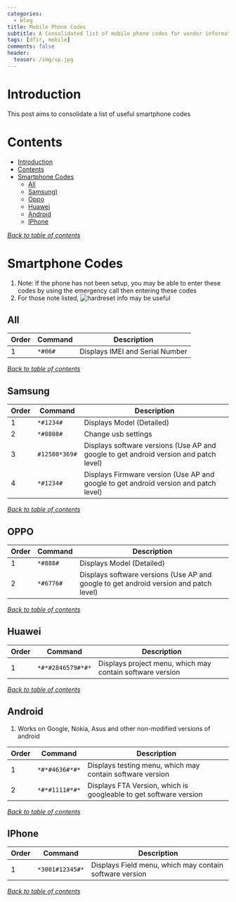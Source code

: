 ```yaml
---
categories:
  - blog
title: Mobile Phone Codes
subtitle: A Consolidated list of mobile phone codes for vendor information
tags: [dfir, mobile]
comments: false
header:
  teaser: /img/sp.jpg
---
```


# Introduction
This post aims to consolidate a list of useful smartphone codes


# Contents
- [Introduction](#introduction)
- [Contents](#contents)
- [Smartphone Codes](#smartphone-codes)
  - [All](#All)
  - [Samsung)](#samsung)
  - [Oppo](#oppo)
  - [Huawei](#huawei)
  - [Android](#Android)
  - [IPhone](#IPhone)

[*Back to table of contents*](#contents)

# Smartphone Codes

1. Note: If the phone has not been setup, you may be able to enter these codes by using the emergency call then entering these codes
2. For those note listed, ![hardreset info](https://www.hardreset.info/smartphones) may be useful

## All

Order|Command|Description
-|-----|-----
1 | `*#06#` | Displays IMEI and Serial Number

[*Back to table of contents*](#contents)

## Samsung

Order|Command|Description
-|-----|-----
1 | `*#1234#` | Displays Model (Detailed)
2 | `*#0808#` | Change usb settings
3 | `#12580*369#` | Displays software versions (Use AP and google to get android version and patch level)
4 | `*#1234#` | Displays Firmware version (Use AP and google to get android version and patch level)

[*Back to table of contents*](#contents)

## OPPO

Order|Command|Description
-|-----|-----
1 | `*#888#` | Displays Model (Detailed)
2 | `*#6776#` | Displays software versions (Use AP and google to get android version and patch level)

[*Back to table of contents*](#contents)

## Huawei

Order|Command|Description
-|-----|-----
1 | `*#*#2846579#*#*` | Displays project menu, which may contain software version

[*Back to table of contents*](#contents)

## Android

1. Works on Google, Nokia, Asus and other non-modified versions of android

Order|Command|Description
-|-----|-----
1 | `*#*#4636#*#*` | Displays testing menu, which may contain software version
2 | `*#*#1111#*#*` | Displays FTA Version, which is googleable to get software version

[*Back to table of contents*](#contents)

## IPhone

Order|Command|Description
-|-----|-----
1 | `*3001#12345#*` | Displays Field menu, which may contain software version


[*Back to table of contents*](#contents)
